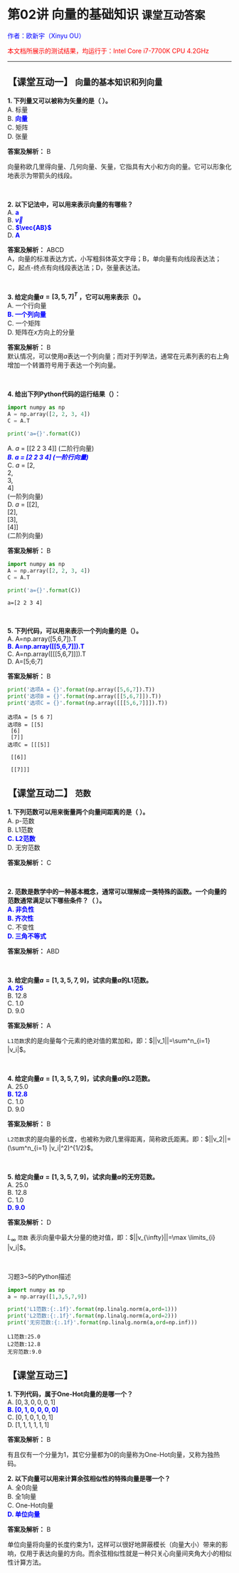 # **第02讲 向量的基础知识** `课堂互动答案`

<font color="blue">作者：欧新宇（Xinyu OU）</font>

<font color="red">本文档所展示的测试结果，均运行于：Intel Core i7-7700K CPU 4.2GHz</font>

---

## **【课堂互动一】** `向量的基本知识和列向量`

**1. 下列量又可以被称为矢量的是（         ）。**  
A. 标量  
B. <font style='color:blue;font-weight:bold;'>向量</font>  
C. 矩阵  
D. 张量  

**答案及解析：** B  

向量称欧几里得向量、几何向量、矢量，它指具有大小和方向的量。它可以形象化地表示为带箭头的线段。

<br/>

**2. 以下记法中，可以用来表示向量的有哪些？**  
A. <font style='color:blue;font-weight:bold;'>a</font>     
B. <font style='color:blue;font-weight:bold;'>$\vec{v}$</font>  
C. <font style='color:blue;font-weight:bold;'>$\vec{AB}$</font>   
D. <font style='color:blue;font-weight:bold;'>A</font>     

**答案及解析：** ABCD  
A，向量的标准表达方式，小写粗斜体英文字母；B，单向量有向线段表达法；C，起点-终点有向线段表达法；D，张量表达法。

<br/>

**3. 给定向量$a=[3,5,7]^T$ ，它可以用来表示（）。**  
A. 一个行向量  
<font style='color:blue;font-weight:bold;'>B. 一个列向量</font>  
C. 一个矩阵  
D. 矩阵在$x$方向上的分量

**答案及解析：** B  
默认情况，可以使用$a$表达一个列向量；而对于列举法，通常在元素列表的右上角增加一个转置符号用于表达一个列向量。

<br/>

**4. 给出下列Python代码的运行结果（）：**  


```python
import numpy as np
A = np.array([2, 2, 3, 4])
C = A.T

print('a={}'.format(C))
```
           
A. *a* = [[2 2 3 4]]  (二阶行向量)  
<font style='color:blue;font-weight:bold;font-style:italic'>B. a = [2 2 3 4]  (一阶行向量)</font>  
C. *a* = [2,  
2,  
3,  
4]  
(一阶列向量)  
D. *a* = [[2],  
[2],  
[3],  
[4]]  
(二阶列向量)

**答案及解析：** B


```python
import numpy as np
A = np.array([2, 2, 3, 4])
C = A.T

print('a={}'.format(C))
```

    a=[2 2 3 4]
    

<br/>

**5. 下列代码，可以用来表示一个列向量的是（）。**  
A. A=np.array([5,6,7]).T  
<font style='color:blue;font-weight:bold;'>B. A=np.array([[5,6,7]]).T</font>    
C. A=np.array([[[5,6,7]]]).T  
D. A=[5;6;7]

**答案及解析：** B 


```python
print('选项A = {}'.format(np.array([5,6,7]).T))
print('选项B = {}'.format(np.array([[5,6,7]]).T))
print('选项C = {}'.format(np.array([[[5,6,7]]]).T))
```

    选项A = [5 6 7]
    选项B = [[5]
     [6]
     [7]]
    选项C = [[[5]]
    
     [[6]]
    
     [[7]]]
    

## **【课堂互动二】** `范数`

**1. 下列范数可以用来衡量两个向量间距离的是（      ）。**  
A. p-范数  
B. L1范数   
<font style='color:blue;font-weight:bold;'>C. L2范数</font>  
D. 无穷范数

**答案及解析：** C

<br/>

**2. 范数是数学中的一种基本概念，通常可以理解成一类特殊的函数。一个向量的范数通常满足以下哪些条件？（      ）。**  
<font style='color:blue;font-weight:bold;'>A. 非负性</font>  
<font style='color:blue;font-weight:bold;'>B. 齐次性</font>  
C. 不变性  
<font style='color:blue;font-weight:bold;'>D. 三角不等式</font>  

**答案及解析：** ABD

<br/>

**3. 给定向量$a=[1,3,5,7,9]$，试求向量$a$的L1范数。**  
<font style='color:blue;font-weight:bold;'>A. 25</font>  
B. 12.8  
C. 1.0    
D. 9.0 

**答案及解析：** A  

`L1范数`求的是向量每个元素的绝对值的累加和，即：$||v_1||=\sum^n_{i=1} |v_i|$。

<br/>

**4. 给定向量$a=[1,3,5,7,9]$，试求向量$a$的L2范数。**  
A. 25.0</font>  
<font style='color:blue;font-weight:bold;'>B. 12.8</font>  
C. 1.0   
D. 9.0

**答案及解析：** B

`L2范数`求的是向量的长度，也被称为欧几里得距离，简称欧氏距离。即：$||v_2||=(\sum^n_{i=1} |v_i|^2)^{1/2}$。

<br/>

**5. 给定向量$a=[1,3,5,7,9]$，试求向量$a$的无穷范数。**  
A. 25.0  
B. 12.8  
C. 1.0   
<font style='color:blue;font-weight:bold;'>D. 9.0</font> 

**答案及解析：** D

$L_{\infty}$ `范数` 表示向量中最大分量的绝对值，即：$||v_{\infty}||=\max \limits_{i} |v_i|$。

<br/>

习题3~5的Python描述


```python
import numpy as np
a = np.array([1,3,5,7,9])

print('L1范数:{:.1f}'.format(np.linalg.norm(a,ord=1)))
print('L2范数:{:.1f}'.format(np.linalg.norm(a,ord=2)))
print('无穷范数:{:.1f}'.format(np.linalg.norm(a,ord=np.inf)))
```

    L1范数:25.0
    L2范数:12.8
    无穷范数:9.0
    

## **【课堂互动三】**

**1. 下列代码，属于One-Hot向量的是哪一个？**  
A. $[0,3,0,0,0,1]$  
<font style='color:blue;font-weight:bold;'>B. $[0,1,0,0,0,0]$</font>   
C. $[0,1,0,1,0,1]$  
D. $[1,1,1,1,1,1]$

**答案及解析：** B 

有且仅有一个分量为1，其它分量都为0的向量称为One-Hot向量，又称为独热码。

**2. 以下向量可以用来计算余弦相似性的特殊向量是哪一个？**  
A. 全0向量  
B. 全1向量   
C. One\-Hot向量  
<font style='color:blue;font-weight:bold;'>D. 单位向量</font>

**答案及解析：** B 

单位向量将向量的长度约束为1，这样可以很好地屏蔽模长（向量大小）带来的影响，仅用于表达向量的方向。而余弦相似性就是一种只关心向量间夹角大小的相似性计算方法。
